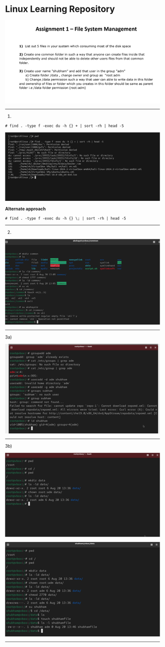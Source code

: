 
# Linux Learning Repository

![](Screenshots/questions.png)

---

1)

```
# find . -type f -exec du -h {} + | sort -rh | head -5
```


![](Screenshots/2025-08-20_12-57.png)

**Alternate approach**

```
# find . -type f -exec du -h {} \; | sort -rh | head -5 
```
---

2)

![](Screenshots/2025-08-20_13-08.png)

---


3a) 

![](Screenshots/group_user.png)

---
3b)


![](Screenshots/3a.png)

![](Screenshots/3b.png)

---











